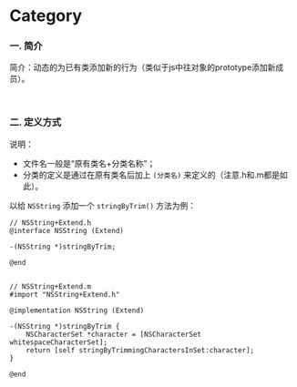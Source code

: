 # Category

### 一. 简介

简介：动态的为已有类添加新的行为（类似于js中往对象的prototype添加新成员）。

<br>

### 二. 定义方式

说明：

* 文件名一般是“原有类名+分类名称”；
* 分类的定义是通过在原有类名后加上 `(分类名)` 来定义的（注意.h和.m都是如此）。

以给 `NSString` 添加一个 `stringByTrim()` 方法为例：

	// NSString+Extend.h
	@interface NSString (Extend)
	
	-(NSString *)stringByTrim;
	
	@end
	
	
	// NSString+Extend.m
	#import "NSString+Extend.h"

	@implementation NSString (Extend)
	
	-(NSString *)stringByTrim {
    	NSCharacterSet *character = [NSCharacterSet whitespaceCharacterSet];
    	return [self stringByTrimmingCharactersInSet:character];
	}
	
	@end


